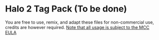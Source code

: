 # Halo 2 Tag Pack (To be done)

You are free to use, remix, and adapt these files for non-commercial use, credits are however required. [Note that all usage is subject to the MCC EULA](https://www.halowaypoint.com/halo-the-master-chief-collection/eula)


